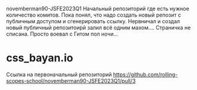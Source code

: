 novemberman90-JSFE2023Q1 
Начальный репозиторий где есть нужное количество комитов. Пока понял, что надо создать новый репозит с публичным доступом и сгенерировать ссылку. Нервничал и создал новый публичный репозитоирй залил всё одним махом....
Страничка не списана. Просто воевал с Гитом пол ночи...
# css_bayan.io
Ссылка на первоначальный репозиторий 
https://github.com/rolling-scopes-school/novemberman90-JSFE2023Q1/pull/3
